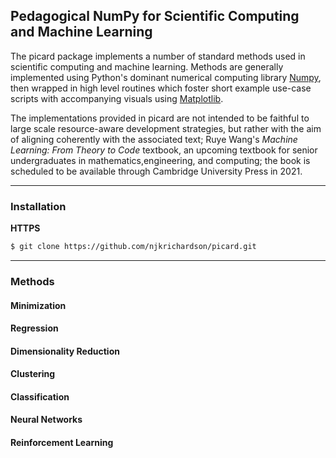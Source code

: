 ## Pedagogical NumPy for Scientific Computing and Machine Learning

The picard package implements a number of standard methods used in scientific computing and machine learning. Methods are generally implemented using Python's dominant numerical computing library [Numpy](https://numpy.org/), then wrapped in high level routines which foster short example use-case scripts with accompanying visuals using [Matplotlib](https://matplotlib.org/). 

The implementations provided in picard are not intended to be faithful to large scale resource-aware development strategies, but rather with the aim of aligning coherently with the associated text; Ruye Wang's _Machine Learning: From Theory to Code_ textbook, an upcoming textbook for senior undergraduates in mathematics,engineering, and computing; the book is scheduled to be available through Cambridge University Press in 2021. 

---
### Installation 

**HTTPS**
```bash
$ git clone https://github.com/njkrichardson/picard.git
```

---

### Methods 

#### Minimization 
#### Regression 
#### Dimensionality Reduction 
#### Clustering
#### Classification  
#### Neural Networks 
#### Reinforcement Learning
